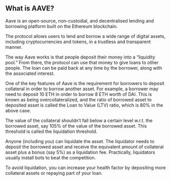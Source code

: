 <h2>What is AAVE?</h2>
<p>
Aave is an open-source, non-custodial, and decentralised lending and borrowing platform built on the Ethereum blockchain. 
</p>
<p>
The protocol allows users to lend and borrow a wide range of digital assets, including cryptocurrencies and tokens, in a trustless and transparent manner.
</p>
<p>
The way Aave works is that people deposit their money into a “liquidity pool.” From there, the protocol can use that money to give loans to other people. The loan can be paid back at any time by the borrower, along with the associated interest.
</p>
<p>
One of the key features of Aave is the requirement for borrowers to deposit collateral in order to borrow another asset. For example, a borrower may need to deposit 10 ETH in order to borrow 8 ETH worth of DAI. This is known as being overcollateralized, and the ratio of borrowed asset to deposited asset is called the Loan to Value (LTV) ratio, which is 80% in the above case.
</p>
<p>
The value of the collateral shouldn’t fall below a certain level w.r.t. the borrowed asset, say 105% of the value of the borrowed asset. This threshold is called the liquidation threshold.
</p>
<p>
Anyone (including you) can liquidate the asset. The liquidator needs to deposit the borrowed asset and receive the equivalent amount of collateral asset plus a bonus (say 5%) as a liquidation fee. Practically, liquidators usually install bots to beat the competition.
</p>
<p>
To avoid liquidation, you can increase your health factor by depositing more collateral assets or repaying part of your loan.
</p>


